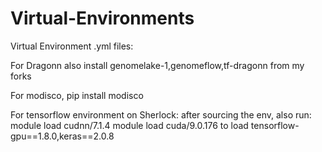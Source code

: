 # Virtual-Environments
Virtual Environment .yml files:

For Dragonn also install genomelake-1,genomeflow,tf-dragonn from my forks

For modisco, pip install modisco

For tensorflow environment on Sherlock:
after sourcing the env, also run:
module load cudnn/7.1.4
module load cuda/9.0.176
to load tensorflow-gpu==1.8.0,keras==2.0.8


